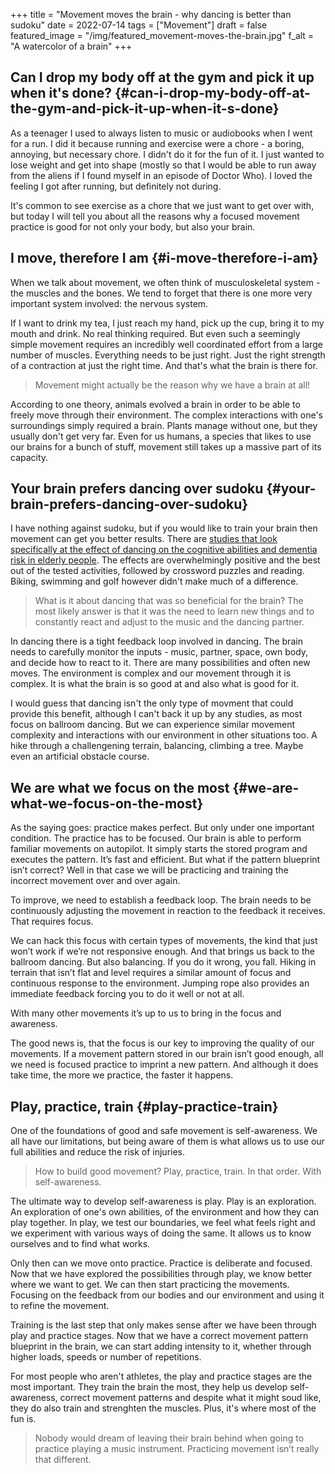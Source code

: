 +++
title = "Movement moves the brain - why dancing is better than sudoku"
date = 2022-07-14
tags = ["Movement"]
draft = false
featured_image = "/img/featured_movement-moves-the-brain.jpg"
f_alt = "A watercolor of a brain"
+++

## Can I drop my body off at the gym and pick it up when it's done? {#can-i-drop-my-body-off-at-the-gym-and-pick-it-up-when-it-s-done}

As a teenager I used to always listen to music or audiobooks when I went for a run. I did it because running and exercise were a chore - a boring, annoying, but necessary chore. I didn't do it for the fun of it. I just wanted to lose weight and get into shape (mostly so that I would be able to run away from the aliens if I found myself in an episode of Doctor Who). I loved the feeling I got after running, but definitely not during.

It's common to see exercise as a chore that we just want to get over with, but today I will tell you about all the reasons why a focused movement practice is good for not only your body, but also your brain.


## I move, therefore I am {#i-move-therefore-i-am}

When we talk about movement, we often think of musculoskeletal system - the muscles and the bones. We tend to forget that there is one more very important system involved: the nervous system.

If I want to drink my tea, I just reach my hand, pick up the cup, bring it to my mouth and drink. No real thinking required. But even such a seemingly simple movement requires an incredibly well coordinated effort from a large number of muscles. Everything needs to be just right. Just the right strength of a contraction at just the right time. And that's what the brain is there for.

> Movement might actually be the reason why we have a brain at all!

According to one theory, animals evolved a brain in order to be able to freely move through their environment. The complex interactions with one's surroundings simply required a brain. Plants manage without one, but they usually don't get very far. Even for us humans, a species that likes to use our brains for a bunch of stuff, movement still takes up a massive part of its capacity.


## Your brain prefers dancing over sudoku {#your-brain-prefers-dancing-over-sudoku}

I have nothing against sudoku, but if you would like to train your brain then movement can get you better results. There are [studies that look specifically at the effect of dancing on the cognitive abilities and dementia risk in elderly people](https://www.nejm.org/doi/full/10.1056/NEJMoa022252). The effects are overwhelmingly positive and the best out of the tested activities, followed by crossword puzzles and reading. Biking, swimming and golf however didn't make much of a difference.

> What is it about dancing that was so beneficial for the brain? The most likely answer is that it was the need to learn new things and to constantly react and adjust to the music and the dancing partner.

In dancing there is a tight feedback loop involved in dancing. The brain needs to carefully monitor the inputs - music, partner, space, own body, and decide how to react to it. There are many possibilities and often new moves. The environment is complex and our movement through it is complex. It is what the brain is so good at and also what is good for it.

I would guess that dancing isn't the only type of movment that could provide this benefit, although I can't back it up by any studies, as most focus on ballroom dancing. But we can experience similar movement complexity and interactions with our environment in other situations too. A hike through a challengening terrain, balancing, climbing a tree. Maybe even an artificial obstacle course.


## We are what we focus on the most {#we-are-what-we-focus-on-the-most}

As  the saying goes: practice makes perfect.  But only under one important condition. The practice has to be focused.
Our brain is able to perform familiar movements on autopilot.  It simply starts the stored program and executes the pattern.  It’s  fast and efficient.  But what if the pattern blueprint isn’t correct?  Well in that case we will be practicing and training the incorrect movement over and over again.

To improve,  we need to establish a feedback loop. The brain needs to be  continuously adjusting the movement  in reaction  to the feedback it receives.  That requires focus.

We can hack this focus with certain types of movements,  the kind that just won’t work if we’re not responsive enough.  And  that brings us back to the ballroom dancing.  But also balancing.  If you do it wrong,  you fall.  Hiking  in  terrain that isn’t flat and level  requires a  similar amount of focus and  continuous response to the environment.  Jumping rope  also provides an immediate feedback forcing you to do it well or not at all.

With many other movements it’s up to us to bring in the focus and awareness.

The good news is,  that the focus is our key to improving the quality of our movements.  If  a  movement pattern stored in our brain isn’t good enough,  all we need is focused practice to imprint a  new pattern.  And  although it does take time,  the more we practice, the faster it happens.


## Play, practice, train {#play-practice-train}

One of the foundations of good and safe movement is self-awareness.  We all have our limitations, but being aware of them is what allows us to use our full abilities and  reduce the risk of injuries.

> How to build good movement? Play, practice, train. In that order. With self-awareness.

The ultimate way to develop self-awareness is play. Play is an exploration. An exploration of one's own abilities, of the environment and how they can play together. In play, we test our boundaries, we feel what feels right and we experiment with various ways of doing the same. It allows us to know ourselves and to find what works.

Only then can we move onto practice. Practice is deliberate and focused. Now that we have explored the possibilities through play, we know better where we want to get. We can then start practicing the movements. Focusing on the feedback from our bodies and our environment and using it to refine the movement.

Training is the last step that only makes sense after we have been through play and practice stages. Now that we have a correct movement pattern blueprint in the brain, we can start adding intensity to it, whether through higher loads, speeds or number of repetitions.

For most people who aren't athletes, the play and practice stages are the most important. They train the brain the most, they help us develop self-awareness, correct movement patterns and despite what it might soud like, they do also train and strenghten the muscles. Plus, it's where most of the fun is.

> Nobody would dream of leaving their brain behind when going to practice playing a  music instrument.  Practicing movement isn’t really that different.
